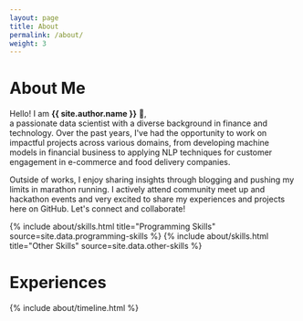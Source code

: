 ```yaml
---
layout: page
title: About
permalink: /about/
weight: 3
---
```


# **About Me**

Hello! I am **{{ site.author.name }}** :wave:,<br>
a passionate data scientist with a diverse background in finance and technology. Over the past years, I've had the opportunity to work on impactful projects across various domains, from developing machine models in financial business to applying NLP techniques for customer engagement in e-commerce and food delivery companies.

Outside of works, I enjoy sharing insights through blogging and pushing my limits in marathon running. I actively attend community meet up and hackathon events and very excited to share my experiences and projects here on GitHub. Let's connect and collaborate!

<div class="row">
{% include about/skills.html title="Programming Skills" source=site.data.programming-skills %}
{% include about/skills.html title="Other Skills" source=site.data.other-skills %}
</div>

# Experiences 
<div class="row">
{% include about/timeline.html %}
</div>